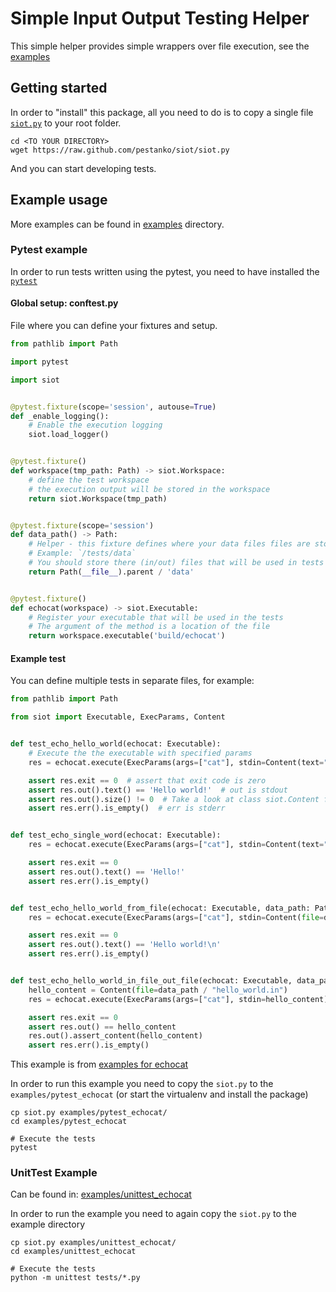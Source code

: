 # Simple Input Output Testing Helper

This simple helper provides simple wrappers over file execution, see the [examples](/examples)

## Getting started

In order to "install" this package, all you need to do is to copy a single file [`siot.py`](./siot.py) to your root
folder.

```shell
cd <TO YOUR DIRECTORY>
wget https://raw.github.com/pestanko/siot/siot.py
```

And you can start developing tests.

## Example usage

More examples can be found in [examples](/examples) directory.

### Pytest example

In order to run tests written using the pytest, you need to have installed the [``pytest``](https://docs.pytest.org/)

#### Global setup: conftest.py

File where you can define your fixtures and setup.

```python
from pathlib import Path

import pytest

import siot


@pytest.fixture(scope='session', autouse=True)
def _enable_logging():
    # Enable the execution logging
    siot.load_logger()


@pytest.fixture()
def workspace(tmp_path: Path) -> siot.Workspace:
    # define the test workspace
    # the execution output will be stored in the workspace
    return siot.Workspace(tmp_path)


@pytest.fixture(scope='session')
def data_path() -> Path:
    # Helper - this fixture defines where your data files files are stored
    # Example: `/tests/data`
    # You should store there (in/out) files that will be used in tests
    return Path(__file__).parent / 'data'


@pytest.fixture()
def echocat(workspace) -> siot.Executable:
    # Register your executable that will be used in the tests
    # The argument of the method is a location of the file
    return workspace.executable('build/echocat')
```

#### Example test

You can define multiple tests in separate files, for example:

```python
from pathlib import Path

from siot import Executable, ExecParams, Content


def test_echo_hello_world(echocat: Executable):
    # Execute the the executable with specified params
    res = echocat.execute(ExecParams(args=["cat"], stdin=Content(text="Hello world!")))

    assert res.exit == 0  # assert that exit code is zero
    assert res.out().text() == 'Hello world!'  # out is stdout
    assert res.out().size() != 0  # Take a look at class siot.Content for more methods
    assert res.err().is_empty()  # err is stderr


def test_echo_single_word(echocat: Executable):
    res = echocat.execute(ExecParams(args=["cat"], stdin=Content(text="Hello!")))

    assert res.exit == 0
    assert res.out().text() == 'Hello!'
    assert res.err().is_empty()


def test_echo_hello_world_from_file(echocat: Executable, data_path: Path):
    res = echocat.execute(ExecParams(args=["cat"], stdin=Content(file=data_path / "hello_world.in")))

    assert res.exit == 0
    assert res.out().text() == 'Hello world!\n'
    assert res.err().is_empty()


def test_echo_hello_world_in_file_out_file(echocat: Executable, data_path: Path):
    hello_content = Content(file=data_path / "hello_world.in")
    res = echocat.execute(ExecParams(args=["cat"], stdin=hello_content))

    assert res.exit == 0
    assert res.out() == hello_content
    res.out().assert_content(hello_content)
    assert res.err().is_empty()
```

This example is from [examples for echocat](examples/pytest_echocat)

In order to run this example you need to copy the ``siot.py``
to the ``examples/pytest_echocat`` (or start the virtualenv and install the package)

```shell
cp siot.py examples/pytest_echocat/
cd examples/pytest_echocat

# Execute the tests
pytest
```

### UnitTest Example

Can be found in: [examples/unittest_echocat](examples/unittest_echocat)

In order to run the example you need to again copy the ``siot.py``
to the example directory

```shell
cp siot.py examples/unittest_echocat/
cd examples/unittest_echocat

# Execute the tests
python -m unittest tests/*.py
```